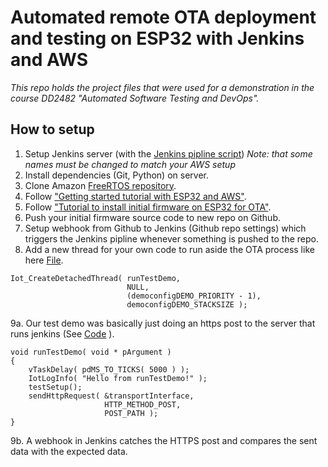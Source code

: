 # Automated remote OTA deployment and testing on ESP32 with Jenkins and AWS

_This repo holds the project files that were used for a demonstration in the course DD2482 "Automated Software Testing and DevOps"._

## How to setup

1. Setup Jenkins server (with the [Jenkins pipline script](./jenkinsfile)) _Note: that some names must be changed to match your AWS setup_
2. Install dependencies (Git, Python) on server.
3. Clone Amazon [FreeRTOS repository](https://github.com/aws/amazon-freertos).
4. Follow ["Getting started tutorial with ESP32 and AWS"](https://docs.aws.amazon.com/freertos/latest/userguide/getting_started_espressif.html).
5. Follow ["Tutorial to install initial firmware on ESP32 for OTA"](https://docs.aws.amazon.com/freertos/latest/userguide/burn-initial-firmware-esp.html).
6. Push your initial firmware source code to new repo on Github.
7. Setup webhook from Github to Jenkins (Github repo settings) which triggers the Jenkins pipline whenever something is pushed to the repo.
8. Add a new thread for your own code to run aside the OTA process like here [File](/demos/demo_runner/iot_demo_runner.c).
```
Iot_CreateDetachedThread( runTestDemo,
                          NULL,
                          (democonfigDEMO_PRIORITY - 1),
                          democonfigDEMO_STACKSIZE );
```
9a. Our test demo was basically just doing an https post to the server that runs jenkins (See [Code](demos/demo_runner/dd2482.c) ).
```
void runTestDemo( void * pArgument )
{
    vTaskDelay( pdMS_TO_TICKS( 5000 ) );
    IotLogInfo( "Hello from runTestDemo!" );
    testSetup();
    sendHttpRequest( &transportInterface,
                     HTTP_METHOD_POST,
                     POST_PATH );
}
```
9b. A webhook in Jenkins catches the HTTPS post and compares the sent data with the expected data.
